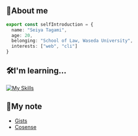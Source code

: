 ## 🐳About me
```ts
export const selfIntroduction = {
  name: "Seiya Tagami",
  age: 20,
  belonging: "School of Law, Waseda University",
  interests: ["web", "cli"]
}
```

## 🛠️I'm learning...
[![My Skills](https://skillicons.dev/icons?i=go,js,ts,nodejs,react,nextjs)](https://skillicons.dev)

## 📝My note
- [Gists](https://gist.github.com/ayanami77)
- [Cosense](https://scrapbox.io/t33s-dev/)
